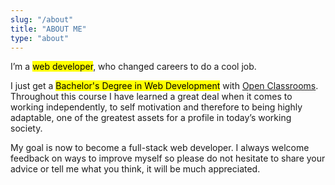 ```yaml
---
slug: "/about"
title: "ABOUT ME"
type: "about"
---
```


I’m a <mark>web developer</mark>, who changed careers to do a cool job.

I just get a <mark>Bachelor's Degree in Web Development</mark> with [Open Classrooms][1]. Throughout this course I have learned a great deal when it comes to working independently, to self motivation and therefore to being highly adaptable, one of the greatest assets for a profile in today’s working society.

My goal is now to become a full-stack web developer. I always welcome feedback on ways to improve myself so please do not hesitate to share your advice or tell me what you think, it will be much appreciated.

[1]:https://openclassrooms.com/for-business
